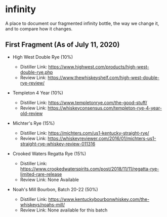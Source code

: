 # infinity

A place to document our fragmented infinity bottle, the way we change it, and to compare how it changes.

## First Fragment (As of July 11, 2020)

* High West Double Rye (10%)
  * Distiller Link: https://www.highwest.com/products/high-west-double-rye.php
  * Review Link: https://www.thewhiskeyshelf.com/high-west-double-rye-review/

* Templeton 4 Year (10%)
  * Distiller Link: https://www.templetonrye.com/the-good-stuff/
  * Review Link: https://whiskeyconsensus.com/templeton-rye-4-year-old-review

* Michter's Rye (15%)
  * Distiller Link: https://michters.com/us1-kentucky-straight-rye/
  * Review Link: https://whiskeyreviewer.com/2016/01/michters-us1-straight-rye-whiskey-review-011316

* Crooked Waters Regatta Rye (15%)
  * Distiller Link: https://www.crookedwaterspirits.com/post/2018/11/11/regatta-rye-limited-rare-release
  * Review Link: None Available

* Noah's Mill Bourbon, Batch 20-22 (50%)
  * Distiller Link: https://www.kentuckybourbonwhiskey.com/the-whiskeys/noahs-mill/
  * Review Link: None available for this batch
